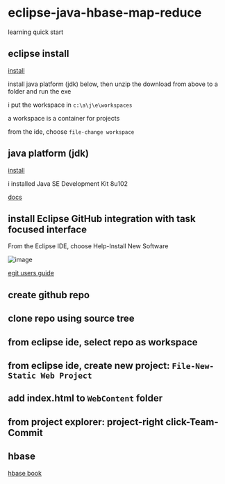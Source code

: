 # eclipse-java-hbase-map-reduce
learning quick start

## eclipse install

[install](http://www.eclipse.org/downloads/packages/eclipse-ide-java-ee-developers/neonr)

install java platform (jdk) below, then unzip the download from above to a folder and run the exe

i put the workspace in `c:\a\j\e\workspaces`

a workspace is a container for projects

from the ide, choose `file-change workspace`

## java platform (jdk)

[install](http://www.oracle.com/technetwork/java/javase/downloads/jdk8-downloads-2133151.html)

i installed Java SE Development Kit 8u102

[docs](http://docs.oracle.com/javase/8/docs/)

## install Eclipse GitHub integration with task focused interface

From the Eclipse IDE, choose Help-Install New Software

![image](https://cloud.githubusercontent.com/assets/10272832/18037281/606c1e1e-6d3d-11e6-8edf-f9cf48b3567a.png)

[egit users guide](https://wiki.eclipse.org/EGit/User_Guide)

## create github repo

## clone repo using source tree

## from eclipse ide, select repo as workspace

## from eclipse ide, create new project: `File-New-Static Web Project`

## add index.html to `WebContent` folder

## from project explorer: project-right click-Team-Commit

## hbase

[hbase book](http://hbase.apache.org/book.html)

